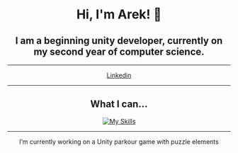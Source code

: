 <div style="text-align: center;">

# Hi, I'm Arek! 👋
## I am a beginning unity developer, currently on my second year of computer science.

---

[Linkedin](https://www.twojastrona.com)

---
## What I can...
[![My Skills](https://skillicons.dev/icons?i=cs,rider,unity,java,idea,blender,ps)](https://skillicons.dev)

---
I’m currently working on a Unity parkour game with puzzle elements
</div>
